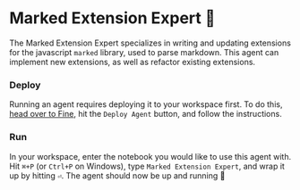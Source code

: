 # Marked Extension Expert 🤖

The Marked Extension Expert specializes in writing and updating extensions for the javascript `marked` library, used to parse markdown. This agent can implement new extensions, as well as refactor existing extensions.

### Deploy

Running an agent requires deploying it to your workspace first. To do this, [head over to Fine](https://thisis.fine.dev), hit the `Deploy Agent` button, and follow the instructions.

### Run

In your workspace, enter the notebook you would like to use this agent with. Hit `⌘+P` (or `Ctrl+P` on Windows), type `Marked Extension Expert`, and wrap it up by hitting `⏎`. The agent should now be up and running 🚀
